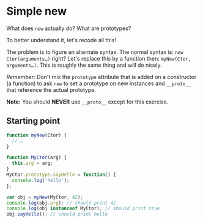 # Simple new

What does `new` actually do? What are prototypes?

To better understand it, let's recode all this!

The problem is to figure an alternate syntax. The normal syntax is: `new Ctor(arguments…)` right? Let's replace this by a function then: `myNew(Ctor, arguments…)`. This is roughly the same thing and will do nicely.

*Remember:* Don't mix the `prototype` attribute that is added on a constructor (a function) to ask `new` to set a prototype on new instances and `__proto__` that reference the actual prototype.

**Note:** You should **NEVER** use `__proto__` except for this exercise.

## Starting point

```js
function myNew(Ctor) {
  // …
}

function MyCtor(arg) {
  this.arg = arg;
}
MyCtor.prototype.sayHello = function() {
  console.log('hello');
};

var obj = myNew(MyCtor, 42);
console.log(obj.arg); // should print 42
console.log(obj instanceof MyCtor); // should print true
obj.sayHello(); // should print hello
```
